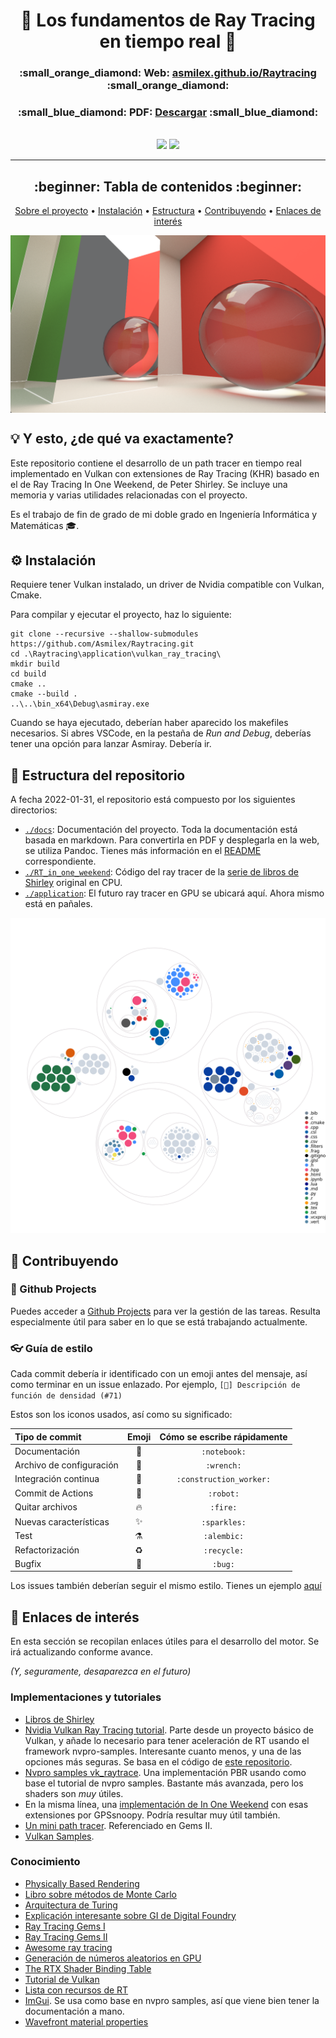 <h1 align=center>🔦 Los fundamentos de Ray Tracing en tiempo real 🔦</h1>


<div align=center>
  <h3>
    <p>
      :small_orange_diamond:  Web:
        <a href="https://asmilex.github.io/Raytracing">asmilex.github.io/Raytracing</a>
      :small_orange_diamond:
    </p>
  </h3>
  <h3>
    <p>
      :small_blue_diamond:  PDF:
        <a href="https://github.com/Asmilex/Raytracing/raw/main/docs/TFG.pdf">Descargar</a>
      :small_blue_diamond:
    </p>
  </h3>
</div>

<br>

<div align=center>
  <img src="https://img.shields.io/github/workflow/status/Asmilex/Raytracing/Publicar%20a%20Github%20Pages?color=00b894&label=WEB&style=for-the-badge">
  <img src="https://img.shields.io/github/workflow/status/Asmilex/Raytracing/Construir%20PDF?color=%23fdcb6e&label=PDF&style=for-the-badge">
</div>


<hr>

<p align="center" dir="auto">
  <h2 align="center">:beginner: Tabla de contenidos :beginner:</h2>
</p>
<p align="center" dir="auto">
  <a href="#bulb-y-esto-de-qu%C3%A9-va-exactamente">Sobre el proyecto</a> •
  <a href="#gear-instalaci%C3%B3n">Instalación</a> •
  <a href="#evergreen_tree-estructura-del-repositorio">Estructura</a> •
  <a href="#handshake-contribuyendo">Contribuyendo</a> •
  <a href="#link-enlaces-de-inter%C3%A9s">Enlaces de interés</a>
</p>

<div align=center>
  <img align=center src="./docs/img/06/Showcase.png" width="600">
</div>

## :bulb: Y esto, ¿de qué va exactamente?

Este repositorio contiene el desarrollo de un path tracer en tiempo real implementado en Vulkan con extensiones de Ray Tracing (KHR) basado en el de Ray Tracing In One Weekend, de Peter Shirley. Se incluye una memoria y varias utilidades relacionadas con el proyecto.

Es el trabajo de fin de grado de mi doble grado en Ingeniería Informática y Matemáticas 🎓.

## :gear: Instalación

Requiere tener Vulkan instalado, un driver de Nvidia compatible con Vulkan, Cmake.

Para compilar y ejecutar el proyecto, haz lo siguiente:

```
git clone --recursive --shallow-submodules https://github.com/Asmilex/Raytracing.git
cd .\Raytracing\application\vulkan_ray_tracing\
mkdir build
cd build
cmake ..
cmake --build .
..\..\bin_x64\Debug\asmiray.exe
```

Cuando se haya ejecutado, deberían haber aparecido los makefiles necesarios. Si abres VSCode, en la pestaña de *Run and Debug*, deberías tener una opción para lanzar Asmiray. Debería ir.

## :evergreen_tree: Estructura del repositorio

A fecha 2022-01-31,  el repositorio está compuesto por los siguientes directorios:

- [`./docs`](./docs): Documentación del proyecto. Toda la documentación está basada en markdown. Para convertirla en PDF y desplegarla en la web, se utiliza Pandoc. Tienes más información en el [README](./docs/README.md) correspondiente.
- [`./RT_in_one_weekend`](./RT_in_one_weekend): Código del ray tracer de la [serie de libros de Shirley](https://raytracing.github.io/) original en CPU.
- [`./application`](./application): El futuro ray tracer en GPU se ubicará aquí. Ahora mismo está en pañales.

![Visualización de la codebase](./docs/img/repo_diagram.svg)


## :handshake: Contribuyendo

### :open_book: Github Projects

Puedes acceder a [Github Projects](https://github.com/users/Asmilex/projects/2) para ver la gestión de las tareas. Resulta especialmente útil para saber en lo que se está trabajando actualmente.

### :eyeglasses: Guía de estilo

Cada commit debería ir identificado con un emoji antes del mensaje, así como terminar en un issue enlazado. Por ejemplo, `[📓] Descripción de función de densidad (#71)`

Estos son los iconos usados, así como su significado:

| Tipo de commit           |         Emoji         | Cómo se escribe rápidamente |
|:-------------------------|:---------------------:|:---------------------------:|
| Documentación            |      :notebook:       |        `:notebook:`         |
| Archivo de configuración |       :wrench:        |         `:wrench:`          |
| Integración continua     | :construction_worker: |   `:construction_worker:`   |
| Commit de Actions        |        :robot:        |          `:robot:`          |
| Quitar archivos          |        :fire:         |          `:fire:`           |
| Nuevas características   |      :sparkles:       |        `:sparkles:`         |
| Test                     |       :alembic:       |         `:alembic:`         |
| Refactorización          |       :recycle:       |         `:recycle:`         |
| Bugfix                   |         :bug:         |           `:bug:`           |



Los issues también deberían seguir el mismo estilo. Tienes un ejemplo [aquí](https://github.com/Asmilex/Raytracing/issues/4)


## :link: Enlaces de interés

En esta sección se recopilan enlaces útiles para el desarrollo del motor. Se irá actualizando conforme avance.

*(Y, seguramente, desaparezca en el futuro)*

### Implementaciones y tutoriales

- [Libros de Shirley](https://raytracing.github.io/)
- [Nvidia Vulkan Ray Tracing tutorial](https://nvpro-samples.github.io/vk_raytracing_tutorial_KHR/). Parte desde un proyecto básico de Vulkan, y añade lo necesario para tener aceleración de RT usando el framework nvpro-samples. Interesante cuanto menos, y una de las opciones más seguras. Se basa en el código de [este repositorio](https://github.com/nvpro-samples/vk_raytracing_tutorial_KHR).
- [Nvpro samples vk_raytrace](https://github.com/nvpro-samples/vk_raytrace). Una implementación PBR usando como base el tutorial de nvpro samples. Bastante más avanzada, pero los shaders son *muy* útiles.
- En la misma línea, una [implementación de In One Weekend](https://github.com/GPSnoopy/RayTracingInVulkan) con esas extensiones por GPSsnoopy. Podría resultar muy útil también.
- [Un mini path tracer](https://github.com/nvpro-samples/vk_mini_path_tracer). Referenciado en Gems II.
- [Vulkan Samples](https://github.com/KhronosGroup/Vulkan-Samples).

### Conocimiento

- [Physically Based Rendering](http://www.pbr-book.org/)
- [Libro sobre métodos de Monte Carlo](http://statweb.stanford.edu/~owen/mc/)
- [Arquitectura de Turing](https://developer.nvidia.com/blog/nvidia-turing-architecture-in-depth/)
- [Explicación interesante sobre GI de Digital Foundry](https://www.youtube.com/watch?v=yEkryaaAsBU)
- [Ray Tracing Gems I](https://www.realtimerendering.com/raytracinggems/rtg/index.html)
- [Ray Tracing Gems II](https://developer.nvidia.com/ray-tracing-gems-ii)
- [Awesome ray tracing](https://github.com/dannyfritz/awesome-ray-tracing#vulkan-ray-tracing)
- [Generación de números aleatorios en GPU](https://www.csee.umbc.edu/~olano/papers/GPUTEA.pdf)
- [The RTX Shader Binding Table](https://www.willusher.io/graphics/2019/11/20/the-sbt-three-ways)
- [Tutorial de Vulkan](https://vulkan-tutorial.com/Introduction)
- [Lista con recursos de RT](https://www.realtimerendering.com/raytracing.html)
- [ImGui](https://github.com/ocornut/imgui). Se usa como base en nvpro samples, así que viene bien tener la documentación a mano.
- [Wavefront material properties](https://www.neurobs.com/pres_docs/html/03_presentation/04_stimuli/03_visual_stimuli/02_picture_stimuli/04_3d_graphics/02_3d_common_properties/index.html)